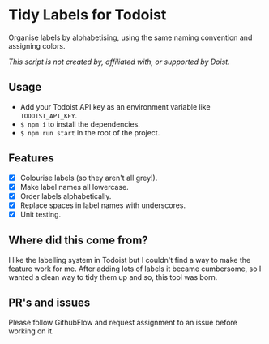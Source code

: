 # Tidy Labels for Todoist

Organise labels by alphabetising, using the same naming convention and assigning colors.

_This script is not created by, affiliated with, or supported by Doist._

## Usage

- Add your Todoist API key as an environment variable like `TODOIST_API_KEY`.
- `$ npm i` to install the dependencies.
- `$ npm run start` in the root of the project.

## Features
- [x] Colourise labels (so they aren't all grey!).
- [x] Make label names all lowercase.
- [x] Order labels alphabetically.
- [x] Replace spaces in label names with underscores.
- [x] Unit testing.

## Where did this come from?

I like the labelling system in Todoist but I couldn't find a way to make the feature work for me. After adding lots of labels it became cumbersome, so I wanted a clean way to tidy them up and so, this tool was born.

## PR's and issues

Please follow GithubFlow and request assignment to an issue before working on it.
